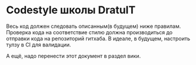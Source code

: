 # Codestyle школы DratuIT

Весь код должен следовать описанным(в будущем) ниже правилам.
Проверка кода на соответствие стилю должна производиться до отправки кода на репозиторий гитхаба.
В идеале, в будущем, настроить тулзу в CI для валидации.

А ещё, надо перенести этот документ в раздел вики.